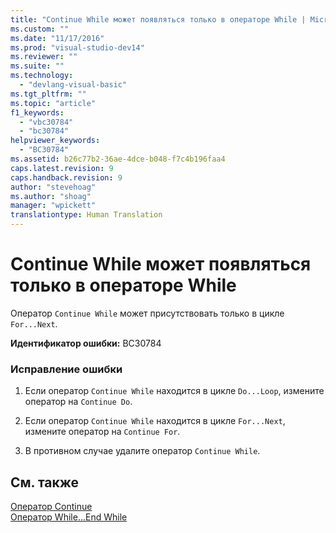 ```yaml
---
title: "Continue While может появляться только в операторе While | Microsoft Docs"
ms.custom: ""
ms.date: "11/17/2016"
ms.prod: "visual-studio-dev14"
ms.reviewer: ""
ms.suite: ""
ms.technology: 
  - "devlang-visual-basic"
ms.tgt_pltfrm: ""
ms.topic: "article"
f1_keywords: 
  - "vbc30784"
  - "bc30784"
helpviewer_keywords: 
  - "BC30784"
ms.assetid: b26c77b2-36ae-4dce-b048-f7c4b196faa4
caps.latest.revision: 9
caps.handback.revision: 9
author: "stevehoag"
ms.author: "shoag"
manager: "wpickett"
translationtype: Human Translation
---
```

# Continue While может появляться только в операторе While
Оператор `Continue While` может присутствовать только в цикле `For...Next`.  
  
 **Идентификатор ошибки:** BC30784  
  
### Исправление ошибки  
  
1.  Если оператор `Continue While` находится в цикле `Do...Loop`, измените оператор на `Continue Do`.  
  
2.  Если оператор `Continue While` находится в цикле `For...Next`, измените оператор на `Continue For`.  
  
3.  В противном случае удалите оператор `Continue While`.  
  
## См. также  
 [Оператор Continue](../../visual-basic/language-reference/statements/continue-statement.md)   
 [Оператор While...End While](../../visual-basic/language-reference/statements/while-end-while-statement.md)